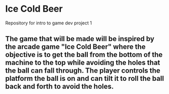 # Ice Cold Beer
Repository for intro to game dev project 1
## The game that will be made will be inspired by the arcade game "Ice Cold Beer" where the objective is to get the ball from the bottom of the machine to the top while avoiding the holes that the ball can fall through. The player controls the platform the ball is on and can tilt it to roll the ball back and forth to avoid the holes.
